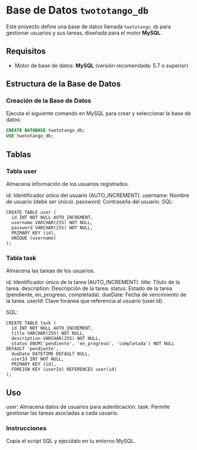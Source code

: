 # Base de Datos `twototango_db`

Este proyecto define una base de datos llamada `twototango_db` para gestionar usuarios y sus tareas, diseñada para el motor **MySQL**.

## Requisitos

- Motor de base de datos: **MySQL** (versión recomendada: 5.7 o superior)

## Estructura de la Base de Datos

### Creación de la Base de Datos

Ejecuta el siguiente comando en MySQL para crear y seleccionar la base de datos:

```sql
CREATE DATABASE twototango_db;
USE twototango_db;
```

## Tablas
### Tabla user
Almacena información de los usuarios registrados.

id: Identificador único del usuario (AUTO_INCREMENT).
username: Nombre de usuario (debe ser único).
password: Contraseña del usuario.
SQL:

```
CREATE TABLE user (
  id INT NOT NULL AUTO_INCREMENT,
  username VARCHAR(255) NOT NULL,
  password VARCHAR(255) NOT NULL,
  PRIMARY KEY (id),
  UNIQUE (username)
);
```

### Tabla task
Almacena las tareas de los usuarios.

id: Identificador único de la tarea (AUTO_INCREMENT).
title: Título de la tarea.
description: Descripción de la tarea.
status: Estado de la tarea (pendiente, en_progreso, completada).
dueDate: Fecha de vencimiento de la tarea.
userId: Clave foránea que referencia al usuario (user.id).

SQL:
```
CREATE TABLE task (
  id INT NOT NULL AUTO_INCREMENT,
  title VARCHAR(255) NOT NULL,
  description VARCHAR(255) NOT NULL,
  status ENUM('pendiente', 'en_progreso', 'completada') NOT NULL DEFAULT 'pendiente',
  dueDate DATETIME DEFAULT NULL,
  userId INT NOT NULL,
  PRIMARY KEY (id),
  FOREIGN KEY (userId) REFERENCES user(id)
);
```

## Uso
user: Almacena datos de usuarios para autenticación.
task: Permite gestionar las tareas asociadas a cada usuario.

### Instrucciones
Copia el script SQL y ejecútalo en tu entorno MySQL.
